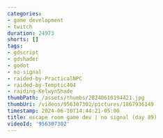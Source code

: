 ```yaml
---
categories:
- game development
- twitch
duration: 24973
shorts: []
tags:
- gdscript
- gdshader
- godot
- no-signal
- raided-by-PracticalNPC
- raided-by-Temptic404
- raiding-KelwynShade
thumbPath: /assets/thumbs/20240610194421.jpg
thumbUri: /videos/956307302/pictures/1867936149
timestamp: 2024-06-10T14:44:21-05:00
title: escape room game dev | no signal (day 89)
videoId: '956307302'
---
```

